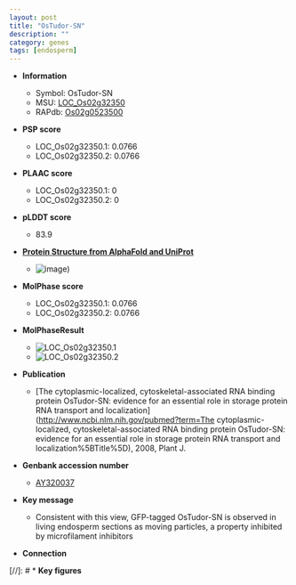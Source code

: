 ```yaml
---
layout: post
title: "OsTudor-SN"
description: ""
category: genes
tags: [endosperm]
---
```


* **Information**  
    + Symbol: OsTudor-SN  
    + MSU: [LOC_Os02g32350](http://rice.plantbiology.msu.edu/cgi-bin/ORF_infopage.cgi?orf=LOC_Os02g32350)  
    + RAPdb: [Os02g0523500](http://rapdb.dna.affrc.go.jp/viewer/gbrowse_details/irgsp1?name=Os02g0523500)  

* **PSP score**  
    + LOC_Os02g32350.1: 0.0766 
    + LOC_Os02g32350.2: 0.0766 

* **PLAAC score**  
    + LOC_Os02g32350.1: 0 
    + LOC_Os02g32350.2: 0 

* **pLDDT score**
    + 83.9

* **[Protein Structure from AlphaFold and UniProt](https://www.uniprot.org/uniprotkb/Q6H547/entry#structure)**
    + ![image](https://ricepsp.github.io/images/Q6/AF-Q6H547-F1.png))

* **MolPhase score**
    + LOC_Os02g32350.1: 0.0766
    + LOC_Os02g32350.2: 0.0766

* **MolPhaseResult**
    + ![LOC_Os02g32350.1](https://ricepsp.github.io/pictures/LOC_Os02g/LOC_Os02g32350.1.png)
    + ![LOC_Os02g32350.2](https://ricepsp.github.io/pictures/LOC_Os02g/LOC_Os02g32350.2.png)

* **Publication**  
    + [The cytoplasmic-localized, cytoskeletal-associated RNA binding protein OsTudor-SN: evidence for an essential role in storage protein RNA transport and localization](http://www.ncbi.nlm.nih.gov/pubmed?term=The cytoplasmic-localized, cytoskeletal-associated RNA binding protein OsTudor-SN: evidence for an essential role in storage protein RNA transport and localization%5BTitle%5D), 2008, Plant J.

* **Genbank accession number**  
    + [AY320037](http://www.ncbi.nlm.nih.gov/nuccore/AY320037)

* **Key message**  
    + Consistent with this view, GFP-tagged OsTudor-SN is observed in living endosperm sections as moving particles, a property inhibited by microfilament inhibitors

* **Connection**  

[//]: # * **Key figures**  


